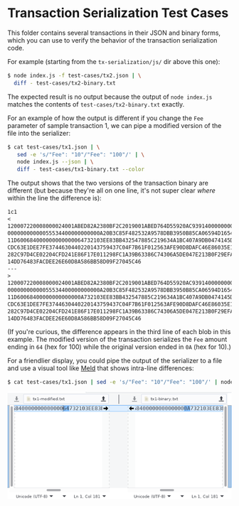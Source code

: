 # Transaction Serialization Test Cases

This folder contains several transactions in their JSON and binary forms, which
you can use to verify the behavior of the transaction serialization code.

For example (starting from the `tx-serialization/js/` dir above this one):

```bash
$ node index.js -f test-cases/tx2.json | \
  diff - test-cases/tx2-binary.txt
```

The expected result is no output because the output of `node index.js` matches
the contents of `test-cases/tx2-binary.txt` exactly.

For an example of how the output is different if you change the `Fee` parameter of sample transaction 1, we can pipe a modified version of the file into the serializer:

```bash
$ cat test-cases/tx1.json | \
   sed -e 's/"Fee": "10"/"Fee": "100"/' | \
   node index.js --json | \
   diff - test-cases/tx1-binary.txt --color
```

The output shows that the two versions of the transaction binary are different (but because they're all on one line, it's not super clear _where_ within the line the difference is):

```text
1c1
< 120007220008000024001ABED82A2380BF2C2019001ABED764D55920AC93914000000000000000
00000000000055534400000000000A20B3C85F482532A9578DBB3950B85CA06594D165400000037E
11D600684000000000000064732103EE83BB432547885C219634A1BC407A9DB0474145D69737D09C
CDC63E1DEE7FE3744630440220143759437C04F7B61F012563AFE90D8DAFC46E86035E1D965A9CED
282C97D4CE02204CFD241E86F17E011298FC1A39B63386C74306A5DE047E213B0F29EFA4571C2C81
14DD76483FACDEE26E60D8A586BB58D09F27045C46
---
> 120007220008000024001ABED82A2380BF2C2019001ABED764D55920AC93914000000000000000
00000000000055534400000000000A20B3C85F482532A9578DBB3950B85CA06594D165400000037E
11D60068400000000000000A732103EE83BB432547885C219634A1BC407A9DB0474145D69737D09C
CDC63E1DEE7FE3744630440220143759437C04F7B61F012563AFE90D8DAFC46E86035E1D965A9CED
282C97D4CE02204CFD241E86F17E011298FC1A39B63386C74306A5DE047E213B0F29EFA4571C2C81
14DD76483FACDEE26E60D8A586BB58D09F27045C46
```

(If you're curious, the difference appears in the third line of each blob in this example. The modified version of the transaction serializes the `Fee` amount ending in `64` (hex for 100) while the original version ended in `0A` (hex for 10).)

For a friendlier display, you could pipe the output of the serializer to a file and use a visual tool like [Meld](http://meldmerge.org/) that shows intra-line differences:

```bash
$ cat test-cases/tx1.json | sed -e 's/"Fee": "10"/"Fee": "100"/' | node index.js --stdin --stdin > /tmp/tx1-modified.txt && meld /tmp/tx1-modified.txt test-cases/tx1-binary.txt
```

![Meld screenshot showing the `0A` / `64` difference](meld-example.png)
